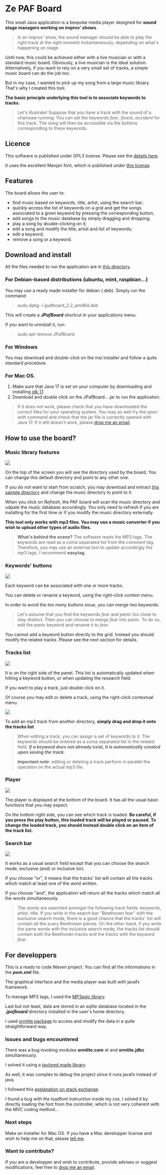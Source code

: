 # Ze PAF Board

This small Java application is a bespoke media player designed for **sound stage managers working on improv' shows**.

> In an improv' show, the sound manager should be able to play the right track at the right moment instantaneously, depending on what's happening on stage.

Until now, this could be achieved either with a live musician or with a standard music board. Obviously, a live musician is the ideal solution.  Alternatively, if you want to rely on a very small set of tracks, a simple music board can do the job too.

But in my case, I wanted to pick up my song from a large music library. That's why I created this tool.

**The basic principle underlying this tool is to associate keywords to tracks.**

> Let's illustrate! Suppose that you have a track with the sound of a chainsaw running. You can set the keywords *fear*, *forest*, *accident* for this track. The song will then be accessible via the buttons corresponding to these keywords.

## Licence

This software is published under GPL3 license. Please see the [details here](LICENSE.md).

It uses the excellent Manjari font, which is published under [this license](OFL.txt).

## Features

The board allows the user to:

* find music based on keywords, title, artist, using the search bar;
* quickly access the list of keywords on a grid and get the songs associated to a given keyword by pressing the corresponding button;
* add songs to the music database by simply dragging and dropping;
* play a song by double-clicking on it;
* edit a song and modify the title, artist and list of keywords;
* edit a keyword;
* remove a song or a keyword.

## Download and install

All the files needed  to run the application are in [this directory](/installers).

### For Debian-based distributions (ubuntu, mint, raspbian...)

You may use a ready made installer for debian (.deb). Simply run the command:

> sudo dpkg -i jpafboard_2.2_amd64.deb

This will create a ***JPafBoard*** shortcut  in your applications menu.

If you want to uninstall it, run:

> sudo apt remove JPafBoard

### For Windows 

You may download and double-click on the msi installer and follow a quite standard procedure.

### For Mac OS.

1. Make sure that Java 17 is set on your computer by downloading and installing [jdk 17](https://download.oracle.com/java/17/archive/jdk-17.0.7_macos-x64_bin.dmg).
2. Download and double click on the JPafBoard... jar to run the application.

> If it does not work, please check that you have downloaded the correct files for your operating system.
> You may as well try the *open with* command and check that the jar file is correctly opened with Java 17.
> If it still doesn't work, please [drop me an email](mailto:fournip1@hotmail.com).

## How to use the board?

### Music library features

![](/screenshots/directory.png)

On the top of the screen you will see the directory used by the board. You can change this default directory and point to any other one.

If you do not want to start from scratch, you may download and extract [this sample directory](/installers/sample.zip) and change the music directory to point to it.

When you click on *Refresh*, the PAF board will scan the music directory and udpate the music database accordingly. You only need to refresh if you are installing for the first time or if you modify the music directory externally.

**This tool only works with mp3 files. You may use a music converter if you wish to upload other types of audio files.**

> **What's behind the scene?**
> The software reads the MP3 tags. The keywords are read as a coma separated list from the *comment* tag. Therefore, you may use an external tool to update accordingly the mp3 tags. I recommend **easytag**.

### Keywords' buttons

![](/screenshots/buttons.png)

Each keyword can be associated with one or more tracks.

You can delete or rename a keyword, using the right-click context menu.

In order to avoid the *too many buttons issue*, you can merge two keywords.

> Let's assume that you find the keywords *fear* and *panic* too close to stay distinct. Then you can choose to merge *fear* into *panic*. To do so, edit the *panic* keyword and rename it to *fear*.

You cannot add a keyword button directly to the grid. Instead you should modify the related tracks. Please see the next section for details.

### Tracks list

![](/screenshots/trackslist.png)

It is on the right side of the panel. This list is automatically updated when hitting a keyword button, or when updating the research field.

If you want to play a track, just double click on it.

Of course you may edit or delete a track, using the right-click contextual menu.

![](/screenshots/trackedition.png)

To add an mp3 track from another directory, **simply drag and drop it onto the tracks list**.

> When editing a track, you can assign a set of keywords to it. The keywords should be entered as a coma separated list in the related field. ***If a keyword does not already exist, it is automatically created upon saving the track.***
>
> ***Important note***: editing or deleting a track perform in parallel the operation on the actual mp3 file.

### Player

![](/screenshots/player.png)

The player is displayed at the bottom of the board. It has all the usual basic functions that you may expect.

On the bottom right side, you can see which track is loaded. **Be careful, if you press the play button, this loaded track will be played or paused. To change the loaded track, you should instead double click on an item of the track list.**

### Search bar

![](/screenshots/searchbar.png)

It works as a usual search field except that you can choose the search mode, exclusive (and) or inclusive (or).

If you choose "or", it means that the tracks' list will contain all the tracks which match at least one of the word written.

If you choose "and", the application will return all the tracks which match all the words simultaneously.

> The words are searched amongst the following track fields: keywords, artist, title.
> If you write in the search bar "Beethoven fear" with the exclusive search mode, there is a good chance that the tracks' list will contain all the scary Beethoven pieces.
> On the other hand, if you write the same words with the inclusive search mode, the tracks list should contain both the Beethoven tracks and the tracks with the keyword *fear*.

## For developpers

This is a ready to code Maven project. You can find all the informations in the ***pom.xml*** file.

The graphical interface and the media player was built with javafx framework.

To manage MP3 tags, I used the [MP3agic library](https://github.com/mpatric/mp3agic).

Last but not least, data are stored in an sqlite database located in the ***.jpafboard*** directory installed in the user's home directory.

I used [ormlite package](https://ormlite.com/) to access and modify the data in a quite straightforward way.

### Issues and bugs encountered

There was a bug invoking modules **ormlite.core** et and **ormlite.jdbc** simultaneously.

I solved it using a [taylored made library](https://jitpack.io/#com.gitlab.grrfe/ormlitebuild/5.1.1)

As well, it was complex to debug the project since it runs javafx instead of java.

I followed this [explanation on stack exchange](https://stackoverflow.com/questions/56197372/i-cant-debug-an-application-using-netbeans-11-with-javafx-12/56207033#56207033).

I found a bug with the loadfont instruction inside my css. I solved it by directly loading the font from the controller, which is not very coherent with the MVC coding method...

### Next steps

Make an installer for Mac OS. If you have a Mac developper license and wish to help me on that, please [tell me](mailto:fournip1@hotmail.com).

### Want to contribute?

If you are a developper and wish to contribute, provide advises or suggest modifications, feel free to [drop me an email](mailto:fournip1@hotmail.com).
